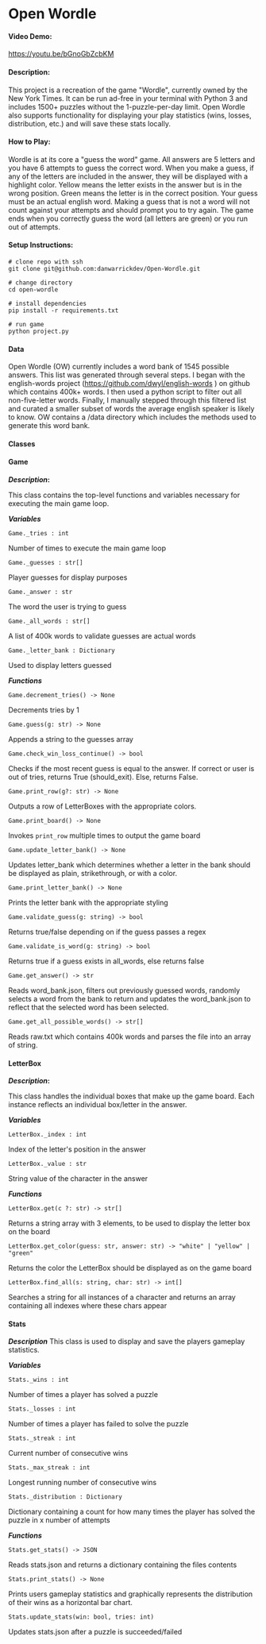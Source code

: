 # Open Wordle

#### Video Demo:

https://youtu.be/bGnoGbZcbKM

#### Description:

This project is a recreation of the game "Wordle", currently owned by the New York Times.  It can be run ad-free in your terminal with Python 3 and includes 1500+ puzzles without the 1-puzzle-per-day limit.  Open Wordle also supports functionality for displaying your play statistics (wins, losses, distribution, etc.) and will save these stats locally.

#### How to Play:

Wordle is at its core a "guess the word" game.  All answers are 5 letters and you have 6 attempts to guess the correct word.  When you make a guess, if any of the letters are included in the answer, they will be displayed with a highlight color.  Yellow means the letter exists in the answer but is in the wrong position.  Green means the letter is in the correct position.  Your guess must be an actual english word.  Making a guess that is not a word will not count against your attempts and should prompt you to try again.  The game ends when you correctly guess the word (all letters are green) or you run out of attempts.

#### Setup Instructions:

```
# clone repo with ssh
git clone git@github.com:danwarrickdev/Open-Wordle.git

# change directory
cd open-wordle

# install dependencies
pip install -r requirements.txt

# run game
python project.py
```

#### Data

Open Wordle (OW) currently includes a word bank of 1545 possible answers.  This list was generated through several steps.  I began with the english-words project (https://github.com/dwyl/english-words ) on github which contains 400k+ words.  I then used a python script to filter out all non-five-letter words.  Finally, I manually stepped through this filtered list and curated a smaller subset of words the average english speaker is likely to know.  OW contains a /data directory which includes the methods used to generate this word bank.

#### Classes

#### Game

***Description*:**

This class contains the top-level functions and variables necessary for executing the main game loop.

***Variables***

`Game._tries : int`

Number of times to execute the main game loop

`Game._guesses : str[]`

Player guesses for display purposes

`Game._answer : str`

The word the user is trying to guess

`Game._all_words : str[]`

A list of 400k words to validate guesses are actual words

`Game._letter_bank : Dictionary`

Used to display letters guessed

***Functions***

`Game.decrement_tries() -> None`

Decrements tries by 1

`Game.guess(g: str) -> None`

Appends a string to the guesses array

`Game.check_win_loss_continue() -> bool`

Checks if the most recent guess is equal to the answer.  If correct or user is out of tries, returns True (should_exit). Else, returns False.

`Game.print_row(g?: str) -> None`

Outputs a row of LetterBoxes with the appropriate colors.

`Game.print_board() -> None`

Invokes `print_row` multiple times to output the game board

`Game.update_letter_bank() -> None`

Updates letter_bank which determines whether a letter in the bank should be displayed as plain, strikethrough, or with a color.

`Game.print_letter_bank() -> None`

Prints the letter bank with the appropriate styling

`Game.validate_guess(g: string) -> bool`

Returns true/false depending on if the guess passes a regex

`Game.validate_is_word(g: string) -> bool`

Returns true if a guess exists in all_words, else returns false

`Game.get_answer() -> str`

Reads word_bank.json, filters out previously guessed words, randomly selects a word from the bank to return and updates the word_bank.json to reflect that the selected word has been selected.

`Game.get_all_possible_words() -> str[]`

Reads raw.txt which contains 400k words and parses the file into an array of string.

#### LetterBox

***Description*:**

This class handles the individual boxes that make up the game board.  Each instance reflects an individual box/letter in the answer.

***Variables***

`LetterBox._index : int`

Index of the letter's position in the answer

`LetterBox._value : str`

String value of the character in the answer

***Functions***

`LetterBox.get(c ?: str) -> str[]`

Returns a string array with 3 elements, to be used to display the letter box on the board

`LetterBox.get_color(guess: str, answer: str) -> "white" | "yellow" | "green"`

Returns the color the LetterBox should be displayed as on the game board

`LetterBox.find_all(s: string, char: str) -> int[]`

Searches a string for all instances of a character and returns an array containing all indexes where these chars appear 

#### Stats

***Description***
This class is used to display and save the players gameplay statistics.

***Variables***

`Stats._wins : int`

Number of times a player has solved a puzzle

`Stats._losses : int`

Number of times a player has failed to solve the puzzle

`Stats._streak : int`

Current number of consecutive wins

`Stats._max_streak : int`

Longest running number of consecutive wins

`Stats._distribution : Dictionary`

Dictionary containing a count for how many times the player has solved the puzzle in x number of attempts

***Functions***

`Stats.get_stats() -> JSON`

Reads stats.json and returns a dictionary containing the files contents

`Stats.print_stats() -> None`

Prints users gameplay statistics and graphically represents the distribution of their wins as a horizontal bar chart.

`Stats.update_stats(win: bool, tries: int)`

Updates stats.json after a puzzle is succeeded/failed